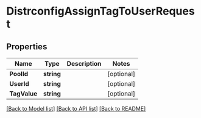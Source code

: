 # DistrconfigAssignTagToUserRequest

## Properties

Name | Type | Description | Notes
------------ | ------------- | ------------- | -------------
**PoolId** | **string** |  | [optional] 
**UserId** | **string** |  | [optional] 
**TagValue** | **string** |  | [optional] 

[[Back to Model list]](../README.md#documentation-for-models) [[Back to API list]](../README.md#documentation-for-api-endpoints) [[Back to README]](../README.md)


